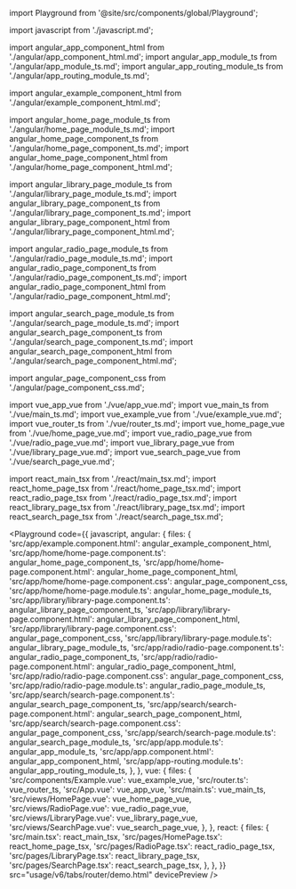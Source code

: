 import Playground from '@site/src/components/global/Playground';

import javascript from './javascript.md';

import angular_app_component_html from './angular/app_component_html.md';
import angular_app_module_ts from './angular/app_module_ts.md';
import angular_app_routing_module_ts from './angular/app_routing_module_ts.md';

import angular_example_component_html from './angular/example_component_html.md';

import angular_home_page_module_ts from './angular/home_page_module_ts.md';
import angular_home_page_component_ts from './angular/home_page_component_ts.md';
import angular_home_page_component_html from './angular/home_page_component_html.md';

import angular_library_page_module_ts from './angular/library_page_module_ts.md';
import angular_library_page_component_ts from './angular/library_page_component_ts.md';
import angular_library_page_component_html from './angular/library_page_component_html.md';

import angular_radio_page_module_ts from './angular/radio_page_module_ts.md';
import angular_radio_page_component_ts from './angular/radio_page_component_ts.md';
import angular_radio_page_component_html from './angular/radio_page_component_html.md';

import angular_search_page_module_ts from './angular/search_page_module_ts.md';
import angular_search_page_component_ts from './angular/search_page_component_ts.md';
import angular_search_page_component_html from './angular/search_page_component_html.md';

import angular_page_component_css from './angular/page_component_css.md';

import vue_app_vue from './vue/app_vue.md';
import vue_main_ts from './vue/main_ts.md';
import vue_example_vue from './vue/example_vue.md';
import vue_router_ts from './vue/router_ts.md';
import vue_home_page_vue from './vue/home_page_vue.md';
import vue_radio_page_vue from './vue/radio_page_vue.md';
import vue_library_page_vue from './vue/library_page_vue.md';
import vue_search_page_vue from './vue/search_page_vue.md';

import react_main_tsx from './react/main_tsx.md';
import react_home_page_tsx from './react/home_page_tsx.md';
import react_radio_page_tsx from './react/radio_page_tsx.md';
import react_library_page_tsx from './react/library_page_tsx.md';
import react_search_page_tsx from './react/search_page_tsx.md';

<Playground
  code={{
    javascript,
    angular: {
      files: {
        'src/app/example.component.html': angular_example_component_html,
        'src/app/home/home-page.component.ts': angular_home_page_component_ts,
        'src/app/home/home-page.component.html': angular_home_page_component_html,
        'src/app/home/home-page.component.css': angular_page_component_css,
        'src/app/home/home-page.module.ts': angular_home_page_module_ts,
        'src/app/library/library-page.component.ts': angular_library_page_component_ts,
        'src/app/library/library-page.component.html': angular_library_page_component_html,
        'src/app/library/library-page.component.css': angular_page_component_css,
        'src/app/library/library-page.module.ts': angular_library_page_module_ts,
        'src/app/radio/radio-page.component.ts': angular_radio_page_component_ts,
        'src/app/radio/radio-page.component.html': angular_radio_page_component_html,
        'src/app/radio/radio-page.component.css': angular_page_component_css,
        'src/app/radio/radio-page.module.ts': angular_radio_page_module_ts,
        'src/app/search/search-page.component.ts': angular_search_page_component_ts,
        'src/app/search/search-page.component.html': angular_search_page_component_html,
        'src/app/search/search-page.component.css': angular_page_component_css,
        'src/app/search/search-page.module.ts': angular_search_page_module_ts,
        'src/app/app.module.ts': angular_app_module_ts,
        'src/app/app.component.html': angular_app_component_html,
        'src/app/app-routing.module.ts': angular_app_routing_module_ts,
      },
    },
    vue: {
      files: {
        'src/components/Example.vue': vue_example_vue,
        'src/router.ts': vue_router_ts,
        'src/App.vue': vue_app_vue,
        'src/main.ts': vue_main_ts,
        'src/views/HomePage.vue': vue_home_page_vue,
        'src/views/RadioPage.vue': vue_radio_page_vue,
        'src/views/LibraryPage.vue': vue_library_page_vue,
        'src/views/SearchPage.vue': vue_search_page_vue,
      },
    },
    react: {
      files: {
        'src/main.tsx': react_main_tsx,
        'src/pages/HomePage.tsx': react_home_page_tsx,
        'src/pages/RadioPage.tsx': react_radio_page_tsx,
        'src/pages/LibraryPage.tsx': react_library_page_tsx,
        'src/pages/SearchPage.tsx': react_search_page_tsx,
      },
    },
  }}
  src="usage/v6/tabs/router/demo.html"
  devicePreview
/>
